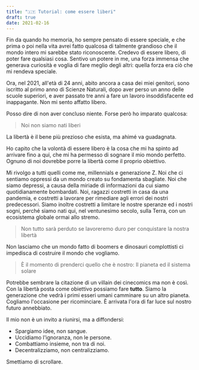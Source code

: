 ```yaml
---
title: "🇮🇹 Tutorial: come essere liberi"
draft: true
date: 2021-02-16
---
```


Fin da quando ho memoria, ho sempre pensato di essere speciale, e che prima o poi nella vita avrei fatto qualcosa di talmente grandioso che il mondo intero mi sarebbe stato riconoscente. Credevo di essere libero, di poter fare qualsiasi cosa. Sentivo un potere in me, una forza immensa che generava curiosità e voglia di fare meglio degli altri: quella forza era ciò che mi rendeva speciale.

Ora, nel 2021, all'età di 24 anni, abito ancora a casa dei miei genitori, sono iscritto al primo anno di Scienze Naturali, dopo aver perso un anno delle scuole superiori, e aver passato tre anni a fare un lavoro insoddisfacente ed inappagante. Non mi sento affatto libero.

Posso dire di non aver concluso niente. Forse però ho imparato qualcosa:

> Noi non siamo nati liberi

La libertà è il bene più prezioso che esista, ma ahimé va guadagnata.

Ho capito che la volontà di essere libero è la cosa che mi ha spinto ad arrivare fino a qui, che mi ha permesso di sognare il mio mondo perfetto. Ognuno di noi dovrebbe porre la libertà come il proprio obiettivo.

Mi rivolgo a tutti quelli come me, millennials e generazione Z. Noi che ci sentiamo oppressi da un mondo creato su fondamenta sbagliate. Noi che siamo depressi, a causa della miriade di informazioni da cui siamo quotidianamente bombardati. Noi, ragazzi costretti in casa da una pandemia, e costretti a lavorare per rimediare agli errori dei nostri predecessori. Siamo inoltre costretti a limitare le nostre speranze ed i nostri sogni, perché siamo nati qui, nel ventunesimo secolo, sulla Terra, con un ecosistema globale ormai allo stremo.

> Non tutto sarà perduto se lavoreremo duro per conquistare la nostra libertà

Non lasciamo che un mondo fatto di boomers e dinosauri complottisti ci impedisca di costruire il mondo che vogliamo.

> È il momento di prenderci quello che è nostro: Il pianeta ed il sistema solare

Potrebbe sembrare la citazione di un villain dei cinecomics ma non è così. Con la libertà posta come obiettivo possiamo fare **tutto**. Siamo la generazione che vedrà i primi esseri umani camminare su un altro pianeta. Cogliamo l'occasione per ricominciare. È arrivata l'ora di far luce sul nostro futuro annebbiato.

Il mio non è un invito a riunirsi, ma a diffondersi:

- Spargiamo idee, non sangue.
- Uccidiamo l'ignoranza, non le persone.
- Combattiamo insieme, non tra di noi.
- Decentralizziamo, non centralizziamo.

Smettiamo di scrollare.